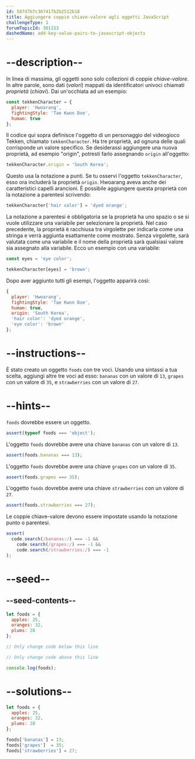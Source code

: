 ```yaml
---
id: 587d7b7c367417b2b2512b18
title: Aggiungere coppie chiave-valore agli oggetti JavaScript
challengeType: 1
forumTopicId: 301153
dashedName: add-key-value-pairs-to-javascript-objects
---
```


# --description--

In linea di massima, gli oggetti sono solo collezioni di coppie <dfn>chiave-valore</dfn>. In altre parole, sono dati (<dfn>valori</dfn>) mappati da identificatori univoci chiamati <dfn>proprietà</dfn> (<dfn>chiavi</dfn>). Dai un'occhiata ad un esempio:

```js
const tekkenCharacter = {
  player: 'Hwoarang',
  fightingStyle: 'Tae Kwon Doe',
  human: true
};
```

Il codice qui sopra definisce l'oggetto di un personaggio del videogioco Tekken, chiamato `tekkenCharacter`. Ha tre proprietà, ad ognuna delle quali corrisponde un valore specifico. Se desiderassi aggiungere una nuova proprietà, ad esempio "origin", potresti farlo assegnando `origin` all'oggetto:

```js
tekkenCharacter.origin = 'South Korea';
```

Questo usa la notazione a punti. Se tu osservi l'oggetto `tekkenCharacter`, esso ora includerà la proprietà `origin`. Hwoarang aveva anche dei caratteristici capelli arancioni. È possibile aggiungere questa proprietà con la notazione a parentesi scrivendo:

```js
tekkenCharacter['hair color'] = 'dyed orange';
```

La notazione a parentesi è obbligatoria se la proprietà ha uno spazio o se si vuole utilizzare una variabile per selezionare la proprietà. Nel caso precedente, la proprietà è racchiusa tra virgolette per indicarla come una stringa e verrà aggiunta esattamente come mostrato. Senza virgolette, sarà valutata come una variabile e il nome della proprietà sarà qualsiasi valore sia assegnato alla variabile. Ecco un esempio con una variabile:

```js
const eyes = 'eye color';

tekkenCharacter[eyes] = 'brown';
```

Dopo aver aggiunto tutti gli esempi, l'oggetto apparirà così:

```js
{
  player: 'Hwoarang',
  fightingStyle: 'Tae Kwon Doe',
  human: true,
  origin: 'South Korea',
  'hair color': 'dyed orange',
  'eye color': 'brown'
};
```

# --instructions--

È stato creato un oggetto `foods` con tre voci. Usando una sintassi a tua scelta, aggiungi altre tre voci ad esso: `bananas` con un valore di `13`, `grapes` con un valore di `35`, e `strawberries` con un valore di `27`.

# --hints--

`foods` dovrebbe essere un oggetto.

```js
assert(typeof foods === 'object');
```

L'oggetto `foods` dovrebbe avere una chiave `bananas` con un valore di `13`.

```js
assert(foods.bananas === 13);
```

L'oggetto `foods` dovrebbe avere una chiave `grapes` con un valore di `35`.

```js
assert(foods.grapes === 35);
```

L'oggetto `foods` dovrebbe avere una chiave `strawberries` con un valore di `27`.

```js
assert(foods.strawberries === 27);
```

Le coppie chiave-valore devono essere impostate usando la notazione punto o parentesi.

```js
assert(
  code.search(/bananas:/) === -1 &&
    code.search(/grapes:/) === -1 &&
    code.search(/strawberries:/) === -1
);
```

# --seed--

## --seed-contents--

```js
let foods = {
  apples: 25,
  oranges: 32,
  plums: 28
};

// Only change code below this line

// Only change code above this line

console.log(foods);
```

# --solutions--

```js
let foods = {
  apples: 25,
  oranges: 32,
  plums: 28
};

foods['bananas'] = 13;
foods['grapes']  = 35;
foods['strawberries'] = 27;
```
